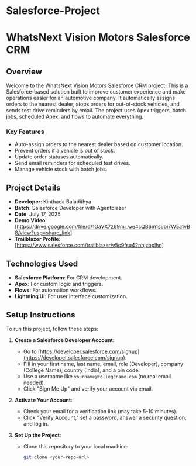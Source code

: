 # Salesforce-Project


# WhatsNext Vision Motors Salesforce CRM

## Overview
Welcome to the WhatsNext Vision Motors Salesforce CRM project! This is a Salesforce-based solution built to improve customer experience and make operations easier for an automotive company. It automatically assigns orders to the nearest dealer, stops orders for out-of-stock vehicles, and sends test drive reminders by email. The project uses Apex triggers, batch jobs, scheduled Apex, and flows to automate everything.

### Key Features
- Auto-assign orders to the nearest dealer based on customer location.
- Prevent orders if a vehicle is out of stock.
- Update order statuses automatically.
- Send email reminders for scheduled test drives.
- Manage vehicle stock with batch jobs.

## Project Details
- **Developer**: Kinthada Baladithya
- **Batch**: Salesforce Developer with Agentblazer
- **Date**: July 17, 2025
- **Demo Video**: [https://drive.google.com/file/d/1GaVX7z69mj_we4sQB6m1s6oi7W5a1vB8/view?usp=share_link] 
- **Trailblazer Profile**: [https://www.salesforce.com/trailblazer/v5c9fsu42nhjzbplhn]

## Technologies Used
- **Salesforce Platform**: For CRM development.
- **Apex**: For custom logic and triggers.
- **Flows**: For automation workflows.
- **Lightning UI**: For user interface customization.

## Setup Instructions
To run this project, follow these steps:

1. **Create a Salesforce Developer Account**:
   - Go to [https://developer.salesforce.com/signup](https://developer.salesforce.com/signup).
   - Fill in your first name, last name, email, role (Developer), company (College Name), country (India), and a pin code.
   - Use a username like `yourname@collegename.com` (no real email needed).
   - Click "Sign Me Up" and verify your account via email.

2. **Activate Your Account**:
   - Check your email for a verification link (may take 5-10 minutes).
   - Click "Verify Account," set a password, answer a security question, and log in.

3. **Set Up the Project**:
   - Clone this repository to your local machine:
     ```bash
     git clone <your-repo-url>

